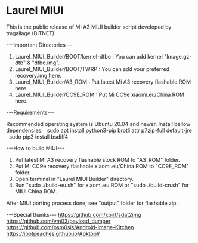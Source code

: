 # Laurel MIUI

This is the public release of MI A3 MIUI builder script developed by tmgallage (BITNET).

---Important Directories---

1. Laurel_MIUI_Builder/BOOT/kernel-dtbo : You can add kernel "Image.gz-dtb" & "dtbo.img".
2. Laurel_MIUI_Builder/BOOT/TWRP : You can add your preferred recovery.img here.
3. Laurel_MIUI_Builder/A3_ROM : Put latest Mi A3 recovery flashable ROM here.
4. Laurel_MIUI_Builder/CC9E_ROM : Put Mi CC9e xiaomi.eu/China ROM here.

---Requirements---

Recommended operating system is Ubuntu 20.04 and newer.
Install bellow dependencies:
  sudo apt install python3-pip brotli attr p7zip-full default-jre
  sudo pip3 install bsdiff4

---How to build MIUI---
1. Put latest Mi A3 recovery flashable stock ROM to "A3_ROM" folder.
2. Put Mi CC9e recovery flashable xiaomi.eu/China ROM to "CC9E_ROM" folder.
3. Open terminal in "Laurel MIUI Builder" directory.
4. Run "sudo ./build-eu.sh" for xiaomi.eu ROM or "sudo ./build-cn.sh" for MIUI China ROM.

After MIUI porting process done, see "output" folder for flashable zip.

---Special thanks--- 
https://github.com/xpirt/sdat2img
https://github.com/vm03/payload_dumper
https://github.com/osm0sis/Android-Image-Kitchen
https://ibotpeaches.github.io/Apktool/
